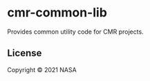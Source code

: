 # cmr-common-lib

Provides common utility code for CMR projects.

## License

Copyright © 2021 NASA

